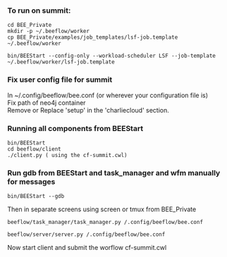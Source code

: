 ### To run on summit:

```
cd BEE_Private
mkdir -p ~/.beeflow/worker
cp BEE_Private/examples/job_templates/lsf-job.template ~/.beeflow/worker

bin/BEEStart --config-only --workload-scheduler LSF --job-template ~/.beeflow/worker/lsf-job.template
```
### Fix user config file for summit
In  ~/.config/beeflow/bee.conf (or wherever your configuration file is)  
    Fix path of neo4j container  
    Remove or Replace 'setup' in the 'charliecloud' section.  

### Running all components from BEEStart
```
bin/BEEStart
cd beeflow/client
./client.py ( using the cf-summit.cwl)
```

### Run gdb from BEEStart and task_manager and wfm manually for messages
```
bin/BEEStart --gdb
```
Then in separate screens using screen or tmux from BEE_Private
```
beeflow/task_manager/task_manager.py /.config/beeflow/bee.conf
```

```
beeflow/server/server.py /.config/beeflow/bee.conf
```
Now start client and submit the worflow cf-summit.cwl


